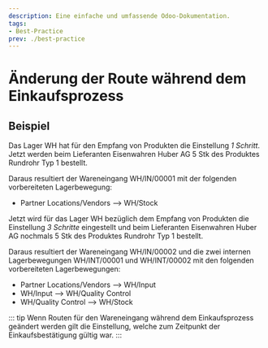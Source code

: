 ```yaml
---
description: Eine einfache und umfassende Odoo-Dokumentation.
tags:
- Best-Practice
prev: ./best-practice
---
```

# Änderung der Route während dem Einkaufsprozess

## Beispiel

Das Lager WH hat für den Empfang von Produkten die Einstellung *1 Schritt*. Jetzt werden beim Lieferanten Eisenwahren Huber AG 5 Stk des Produktes Rundrohr Typ 1 bestellt.

Daraus resultiert der Wareneingang WH/IN/00001 mit der folgenden vorbereiteten Lagerbewegung:

- Partner Locations/Vendors --> WH/Stock

Jetzt wird für das Lager WH bezüglich dem Empfang von Produkten die Einstellung *3 Schritte* eingestellt und beim Lieferanten Eisenwahren Huber AG nochmals 5 Stk des Produktes Rundrohr Typ 1 bestellt.

Daraus resultiert der Wareneingang WH/IN/00002 und die zwei internen Lagerbewegungen WH/INT/00001 und WH/INT/00002 mit den folgenden vorbereiteten Lagerbewegungen:

- Partner Locations/Vendors --> WH/Input
- WH/Input --> WH/Quality Control
- WH/Quality Control --> WH/Stock

::: tip
Wenn Routen für den Wareneingang während dem Einkaufsprozess geändert werden gilt die Einstellung, welche zum Zeitpunkt der Einkaufsbestätigung gültig war.
:::

